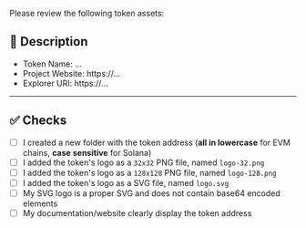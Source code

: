Please review the following token assets:

## 📑 Description

<!-- Some basic information about the token you want to add -->

-   Token Name: ...
-   Project Website: https://... <!-- ⚠️ Your website MUST contain of the token address or the PR will be rejected -->
-   Explorer URI: https://...

---

## ✅ Checks

<!-- Make sure your pr passes the CI checks and do check the following fields as needed - -->

-   [ ] I created a new folder with the token address (**all in lowercase** for EVM chains, **case sensitive** for Solana)
-   [ ] I added the token's logo as a `32x32` PNG file, named `logo-32.png`
-   [ ] I added the token's logo as a `128x128` PNG file, named `logo-128.png`
-   [ ] I added the token's logo as a SVG file, named `logo.svg`
-   [ ] My SVG logo is a proper SVG and does not contain base64 encoded elements
-   [ ] My documentation/website clearly display the token address
